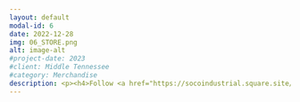 ```yaml
---
layout: default
modal-id: 6
date: 2022-12-28
img: 06_STORE.png
alt: image-alt
#project-date: 2023
#client: Middle Tennessee
#category: Merchandise
description: <p><h4>Follow <a href="https://socoindustrial.square.site/" target="_blank" rel="noopener noreferrer">this link</a> to be redirected to our online store and browse our merchandise.</h4></p><p>Order online and we will ship via UPS or FedEx.</p> 
---
```

